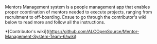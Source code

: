 Mentors Management system is a people management app that enables proper
coordination of mentors needed to execute projects, ranging from recruitment to off-boarding. Ensue to go through the contributor's wiki below to read more and follow all the instructions.

*[Contributor's wiki]((https://github.com/ALCOpenSource/Mentor-Management-System-Team-6/wiki)